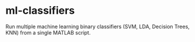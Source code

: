 # ml-classifiers
Run multiple machine learning binary classifiers (SVM, LDA, Decision Trees, KNN) from a single MATLAB script.
